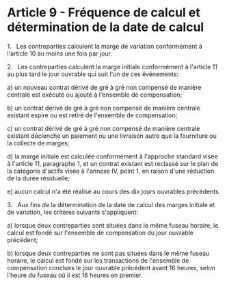 # Article 9 - Fréquence de calcul et détermination de la date de calcul


1.   Les contreparties calculent la marge de variation conformément à l'article 10 au moins une fois par jour.

2.   Les contreparties calculent la marge initiale conformément à l'article 11 au plus tard le jour ouvrable qui suit l'un de ces événements:

a) un nouveau contrat dérivé de gré à gré non compensé de manière centrale est exécuté ou ajouté à l'ensemble de compensation;

b) un contrat dérivé de gré à gré non compensé de manière centrale existant expire ou est retiré de l'ensemble de compensation;

c) un contrat dérivé de gré à gré non compensé de manière centrale existant déclenche un paiement ou une livraison autre que la fourniture ou la collecte de marges;

d) la marge initiale est calculée conformément à l'approche standard visée à l'article 11, paragraphe 1, et un contrat existant est reclassé sur le plan de la catégorie d'actifs visée à l'annexe IV, point 1, en raison d'une réduction de la durée résiduelle;

e) aucun calcul n'a été réalisé au cours des dix jours ouvrables précédents.

3.   Aux fins de la détermination de la date de calcul des marges initiale et de variation, les critères suivants s'appliquent:

a) lorsque deux contreparties sont situées dans le même fuseau horaire, le calcul est fondé sur l'ensemble de compensation du jour ouvrable précédent;

b) lorsque deux contreparties ne sont pas situées dans le même fuseau horaire, le calcul est fondé sur les transactions de l'ensemble de compensation conclues le jour ouvrable précédent avant 16 heures, selon l'heure du fuseau où il est 16 heures en premier.
